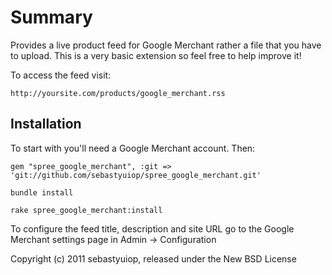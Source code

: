 Summary
=======

Provides a live product feed for Google Merchant rather a file that you have to upload. This is a very basic extension so feel free to help improve it!

To access the feed visit:

    http://yoursite.com/products/google_merchant.rss

Installation
------------

To start with you'll need a Google Merchant account. Then:
  
    gem "spree_google_merchant", :git => 'git://github.com/sebastyuiop/spree_google_merchant.git'
    
    bundle install

    rake spree_google_merchant:install
    
To configure the feed title, description and site URL go to the Google Merchant settings page in Admin -> Configuration

Copyright (c) 2011 sebastyuiop, released under the New BSD License